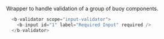 Wrapper to handle validation of a group of buoy components.
```js
  <b-validator scope="input-validator">
    <b-input id="1" label="Required Input" required />
  </b-validator>
```
